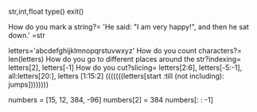 str,int,float
type()
exit()

How do you mark a string?=
   'He said: \"I am very happy!\", and then he sat down.'
      \=str

letters='abcdefghijklmnopqrstuvwxyz'
How do you count characters?=
    len(letters)
How do you go to different places around the str?indexing=
    letters[2], letters[-1]
How do you cut?slicing= letters[2:6], letters[-5:-1], all:letters[20:], letters [1:15:2]
    (((((((letters[start :till (not including): jumps])))))))


numbers = [15, 12, 384, -96]
    numbers[2] = 384
    numbers[: : -1]
